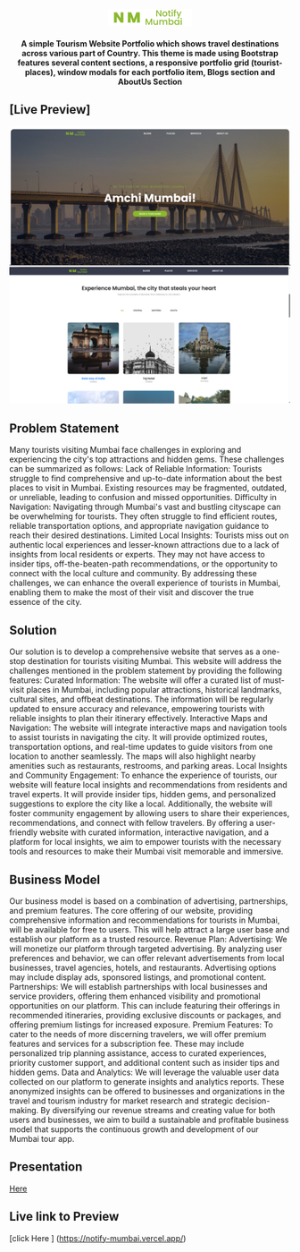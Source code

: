 <div align="center">
	<a href="https://mrjatinchauhan.github.io/tourindia/"><img src="./pictures/head-logo.png"></a>
	<h4>A simple Tourism Website Portfolio which shows travel destinations across various part of Country. This theme is made using Bootstrap features several content sections, a responsive portfolio grid (tourist-places), window modals for each portfolio item, Blogs section and AboutUs Section</h4>
</div>

## [Live Preview]
[![Tour India Preview](./pictures/welcoming-page.png)](https://mrjatinchauhan.github.io/tourindia/)
[![Glimpse Preview](./pictures/parts-glimpse.png)](https://mrjatinchauhan.github.io/tourindia/)


## Problem Statement
Many tourists visiting Mumbai face challenges in exploring and experiencing the city's top attractions and hidden gems. These challenges can be summarized as follows:
Lack of Reliable Information: Tourists struggle to find comprehensive and up-to-date information about the best places to visit in Mumbai. Existing resources may be fragmented, outdated, or unreliable, leading to confusion and missed opportunities.
Difficulty in Navigation: Navigating through Mumbai's vast and bustling cityscape can be overwhelming for tourists. They often struggle to find efficient routes, reliable transportation options, and appropriate navigation guidance to reach their desired destinations.
Limited Local Insights: Tourists miss out on authentic local experiences and lesser-known attractions due to a lack of insights from local residents or experts. They may not have access to insider tips, off-the-beaten-path recommendations, or the opportunity to connect with the local culture and community.
By addressing these challenges, we can enhance the overall experience of tourists in Mumbai, enabling them to make the most of their visit and discover the true essence of the city.

## Solution
Our solution is to develop a comprehensive website that serves as a one-stop destination for tourists visiting Mumbai. This website will address the challenges mentioned in the problem statement by providing the following features:
Curated Information: The website will offer a curated list of must-visit places in Mumbai, including popular attractions, historical landmarks, cultural sites, and offbeat destinations. The information will be regularly updated to ensure accuracy and relevance, empowering tourists with reliable insights to plan their itinerary effectively.
Interactive Maps and Navigation: The website will integrate interactive maps and navigation tools to assist tourists in navigating the city. It will provide optimized routes, transportation options, and real-time updates to guide visitors from one location to another seamlessly. The maps will also highlight nearby amenities such as restaurants, restrooms, and parking areas.
Local Insights and Community Engagement: To enhance the experience of tourists, our website will feature local insights and recommendations from residents and travel experts. It will provide insider tips, hidden gems, and personalized suggestions to explore the city like a local. Additionally, the website will foster community engagement by allowing users to share their experiences, recommendations, and connect with fellow travelers.
By offering a user-friendly website with curated information, interactive navigation, and a platform for local insights, we aim to empower tourists with the necessary tools and resources to make their Mumbai visit memorable and immersive.

## Business Model

Our business model is based on a combination of advertising, partnerships, and premium features. The core offering of our website, providing comprehensive information and recommendations for tourists in Mumbai, will be available for free to users. This will help attract a large user base and establish our platform as a trusted resource.
Revenue Plan:
Advertising: We will monetize our platform through targeted advertising. By analyzing user preferences and behavior, we can offer relevant advertisements from local businesses, travel agencies, hotels, and restaurants. Advertising options may include display ads, sponsored listings, and promotional content.
Partnerships: We will establish partnerships with local businesses and service providers, offering them enhanced visibility and promotional opportunities on our platform. This can include featuring their offerings in recommended itineraries, providing exclusive discounts or packages, and offering premium listings for increased exposure.
Premium Features: To cater to the needs of more discerning travelers, we will offer premium features and services for a subscription fee. These may include personalized trip planning assistance, access to curated experiences, priority customer support, and additional content such as insider tips and hidden gems.
Data and Analytics: We will leverage the valuable user data collected on our platform to generate insights and analytics reports. These anonymized insights can be offered to businesses and organizations in the travel and tourism industry for market research and strategic decision-making.
By diversifying our revenue streams and creating value for both users and businesses, we aim to build a sustainable and profitable business model that supports the continuous growth and development of our Mumbai tour app.

## Presentation 
[Here](https://docs.google.com/presentation/d/1zxFOlGs31zYTm6RQAenTHiG_ksCLc7CdU69KjUSUlJw/edit?usp=sharing)
## Live link to Preview
[click Here ] (https://notify-mumbai.vercel.app/)
